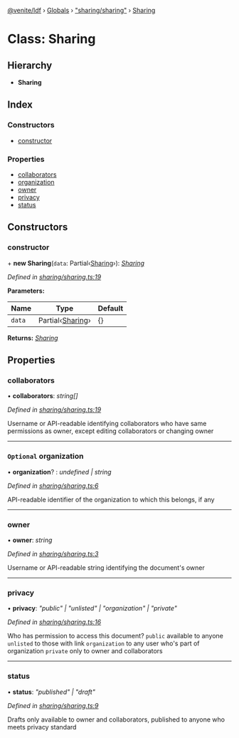[@venite/ldf](../README.md) › [Globals](../globals.md) › ["sharing/sharing"](../modules/_sharing_sharing_.md) › [Sharing](_sharing_sharing_.sharing.md)

# Class: Sharing

## Hierarchy

* **Sharing**

## Index

### Constructors

* [constructor](_sharing_sharing_.sharing.md#constructor)

### Properties

* [collaborators](_sharing_sharing_.sharing.md#collaborators)
* [organization](_sharing_sharing_.sharing.md#optional-organization)
* [owner](_sharing_sharing_.sharing.md#owner)
* [privacy](_sharing_sharing_.sharing.md#privacy)
* [status](_sharing_sharing_.sharing.md#status)

## Constructors

###  constructor

\+ **new Sharing**(`data`: Partial‹[Sharing](_sharing_sharing_.sharing.md)›): *[Sharing](_sharing_sharing_.sharing.md)*

*Defined in [sharing/sharing.ts:19](https://github.com/gbj/venite/blob/0e61e49/ldf/src/sharing/sharing.ts#L19)*

**Parameters:**

Name | Type | Default |
------ | ------ | ------ |
`data` | Partial‹[Sharing](_sharing_sharing_.sharing.md)› | {} |

**Returns:** *[Sharing](_sharing_sharing_.sharing.md)*

## Properties

###  collaborators

• **collaborators**: *string[]*

*Defined in [sharing/sharing.ts:19](https://github.com/gbj/venite/blob/0e61e49/ldf/src/sharing/sharing.ts#L19)*

Username or API-readable identifying collaborators who have same permissions as owner, except editing collaborators or changing owner

___

### `Optional` organization

• **organization**? : *undefined | string*

*Defined in [sharing/sharing.ts:6](https://github.com/gbj/venite/blob/0e61e49/ldf/src/sharing/sharing.ts#L6)*

API-readable identifier of the organization to which this belongs, if any

___

###  owner

• **owner**: *string*

*Defined in [sharing/sharing.ts:3](https://github.com/gbj/venite/blob/0e61e49/ldf/src/sharing/sharing.ts#L3)*

Username or API-readable string identifying the document's owner

___

###  privacy

• **privacy**: *"public" | "unlisted" | "organization" | "private"*

*Defined in [sharing/sharing.ts:16](https://github.com/gbj/venite/blob/0e61e49/ldf/src/sharing/sharing.ts#L16)*

Who has permission to access this document?
`public` available to anyone
`unlisted` to those with link
`organization` to any user who's part of organization
`private` only to owner and collaborators

___

###  status

• **status**: *"published" | "draft"*

*Defined in [sharing/sharing.ts:9](https://github.com/gbj/venite/blob/0e61e49/ldf/src/sharing/sharing.ts#L9)*

Drafts only available to owner and collaborators, published to anyone who meets privacy standard
